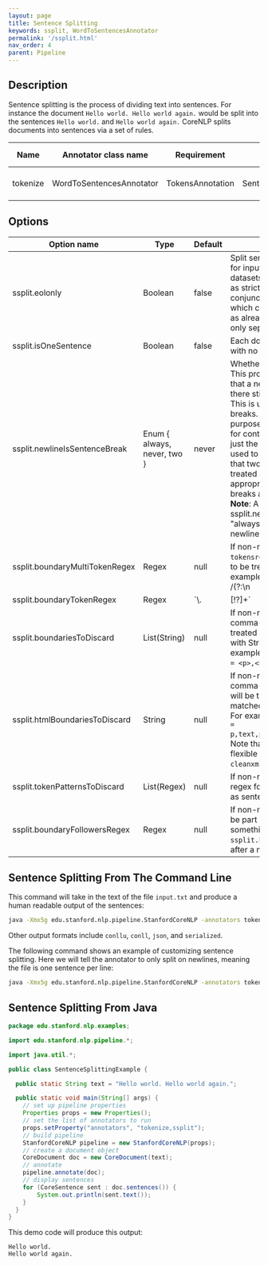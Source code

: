 ```yaml
---
layout: page
title: Sentence Splitting
keywords: ssplit, WordToSentencesAnnotator 
permalink: '/ssplit.html'
nav_order: 4
parent: Pipeline
---
```


## Description

Sentence splitting is the process of dividing text into sentences. For instance the document `Hello world. Hello world again.` would be split into the sentences
`Hello world.` and `Hello world again.` CoreNLP splits documents into sentences via a set of rules.

| Name | Annotator class name | Requirement | Generated Annotation | Description |
| --- | --- | --- | --- | --- |
| tokenize | WordToSentencesAnnotator | TokensAnnotation | SentencesAnnotation | Splits text into sentences. |

## Options

| Option name | Type | Default | Description |
| --- | --- | --- | --- |
| ssplit.eolonly | Boolean | false | Split sentences at and only at newlines. Suitable for input such as many machine translation datasets which are already formatted to be treated as strictly one sentence per line. Works well in conjunction with `-tokenize.whitespace true`, in which case StanfordCoreNLP will treat the input as already tokenized and one sentence per line, only separating words on whitespace. |
| ssplit.isOneSentence | Boolean | false | Each document is to be treated as one sentence, with no sentence splitting at all. |
| ssplit.newlineIsSentenceBreak | Enum { always, never, two } | never | Whether to treat newlines as sentence breaks.  This property has 3 legal values. "always" means that a newline is always a sentence break (but there still may be multiple sentences per line). This is usually appropriate for texts with soft line breaks. "never" means to ignore newlines for the purpose of sentence splitting. This is appropriate for continuous text with hard line breaks, when just the non-whitespace characters should be used to determine sentence breaks. "two" means that two or more consecutive newlines will be treated as a sentence break. This option is appropriate when dealing with text with hard line breaks and a blank line between paragraphs. **Note**: A side-effect of setting ssplit.newlineIsSentenceBreak to "two" or "always" is that the tokenizer will tokenize newlines. |
| ssplit.boundaryMultiTokenRegex | Regex | null | If non-null, value is a multi-token regex, that is, a `tokensregex` expression, that will match something to be treated as a sentence boundary. For example, `ssplit.boundaryMultiTokenRegex = /(?:\\n|\\*NL\\*)/{2,}` is basically equivalent to `ssplit.newlineIsSentenceBreak = two`. The matched tokens will be treated as not part of the following sentence. They will be discarded if and only if they also match `ssplit.boundariesToDiscard` |
| ssplit.boundaryTokenRegex | Regex | `\\.|[!?]+` | If non-null, value is a regex for regular sentence boundary tokens; otherwise the default is used. For example, for Chinese, a possible setting might be: `ssplit.boundaryTokenRegex = [.。]|[!?！？]+`. |
| ssplit.boundariesToDiscard | List(String) | null | If non-null value is a String which contains a comma-separated list of String tokens that will be treated as sentence boundaries (when matched with String equality) and then discarded. For example, it might be `ssplit.boundariesToDiscard = <p>,<P>,</p>,</P>`. |
| ssplit.htmlBoundariesToDiscard | String | null | If non-null, value is a String which contains a comma-separated list of XML element names that will be treated as sentence boundaries (when matched with String equality), and then discarded. For example, it might be: `htmlBoundariesToDiscard = p,text,post,postdate,poster,turn,speaker,quote`. Note that this functionality overlaps, but is less flexible than, functionality that is available in the `cleanxml` annotator. |
| ssplit.tokenPatternsToDiscard | List(Regex) | null | If non-null, value is a comma-separated list of regex for tokens to discard without marking them as sentence boundaries. |
| ssplit.boundaryFollowersRegex | Regex | null | If non-null, value is a regex for tokens to allow to be part of the preceding sentence following something that matches `ssplit.boundaryTokenRegex` (but not something after a newline or XML sentence break). |

## Sentence Splitting From The Command Line

This command will take in the text of the file `input.txt` and produce a human readable output of the sentences:

```bash
java -Xmx5g edu.stanford.nlp.pipeline.StanfordCoreNLP -annotators tokenize,ssplit -file input.txt
```

Other output formats include `conllu`, `conll`, `json`, and `serialized`.

The following command shows an example of customizing sentence splitting. Here we will tell the annotator to only split on newlines, meaning the file
is one sentence per line:

```bash
java -Xmx5g edu.stanford.nlp.pipeline.StanfordCoreNLP -annotators tokenize,ssplit -ssplit.eolonly -file input.txt
```

## Sentence Splitting From Java

```java
package edu.stanford.nlp.examples;

import edu.stanford.nlp.pipeline.*;

import java.util.*;

public class SentenceSplittingExample {

  public static String text = "Hello world. Hello world again.";

  public static void main(String[] args) {
    // set up pipeline properties
    Properties props = new Properties();
    // set the list of annotators to run
    props.setProperty("annotators", "tokenize,ssplit");
    // build pipeline
    StanfordCoreNLP pipeline = new StanfordCoreNLP(props);
    // create a document object
    CoreDocument doc = new CoreDocument(text);
    // annotate
    pipeline.annotate(doc);
    // display sentences
    for (CoreSentence sent : doc.sentences()) {
        System.out.println(sent.text());
    }
  }
}
```

This demo code will produce this output:

```
Hello world.
Hello world again.
```
